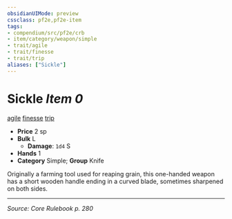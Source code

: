 ```yaml
---
obsidianUIMode: preview
cssclass: pf2e,pf2e-item
tags:
- compendium/src/pf2e/crb
- item/category/weapon/simple
- trait/agile
- trait/finesse
- trait/trip
aliases: ["Sickle"]
---
```

# Sickle *Item 0*  
[agile](agile.md "Agile Weapon Trait")  [finesse](finesse.md "Finesse Weapon Trait")  [trip](Reference/Rules/Traits/trip.md "Trip Weapon Trait")  

- **Price** 2 sp
- **Bulk** L
  - **Damage**: `1d4` S
- **Hands** 1
- **Category** Simple; **Group** Knife 

Originally a farming tool used for reaping grain, this one-handed weapon has a short wooden handle ending in a curved blade, sometimes sharpened on both sides.


---
*Source: Core Rulebook p. 280*